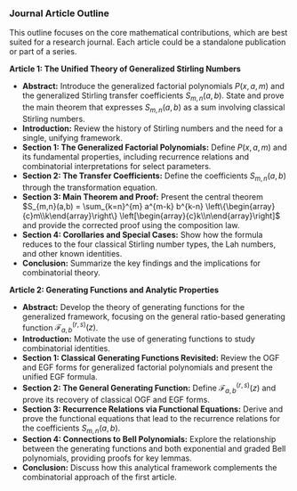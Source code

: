 ### **Journal Article Outline**

This outline focuses on the core mathematical contributions, which are best suited for a research journal. Each article could be a standalone publication or part of a series.

**Article 1: The Unified Theory of Generalized Stirling Numbers**

* **Abstract:** Introduce the generalized factorial polynomials $P(x,a,m)$ and the generalized Stirling transfer coefficients $S_{m,n}(a,b)$. State and prove the main theorem that expresses $S_{m,n}(a,b)$ as a sum involving classical Stirling numbers.
* **Introduction:** Review the history of Stirling numbers and the need for a single, unifying framework.
* **Section 1: The Generalized Factorial Polynomials:** Define $P(x,a,m)$ and its fundamental properties, including recurrence relations and combinatorial interpretations for select parameters.
* **Section 2: The Transfer Coefficients:** Define the coefficients $S_{m,n}(a,b)$ through the transformation equation.
* **Section 3: Main Theorem and Proof:** Present the central theorem $S_{m,n}(a,b) = \sum_{k=n}^{m} a^{m-k} b^{k-n} \left\{\begin{array}{c}m\\k\end{array}\right\} \left[\begin{array}{c}k\\n\end{array}\right]$ and provide the corrected proof using the composition law.
* **Section 4: Corollaries and Special Cases:** Show how the formula reduces to the four classical Stirling number types, the Lah numbers, and other known identities.
* **Conclusion:** Summarize the key findings and the implications for combinatorial theory.

**Article 2: Generating Functions and Analytic Properties**

* **Abstract:** Develop the theory of generating functions for the generalized framework, focusing on the general ratio-based generating function $\mathcal{F}_{a,b}^{(r,s)}(z)$.
* **Introduction:** Motivate the use of generating functions to study combinatorial identities.
* **Section 1: Classical Generating Functions Revisited:** Review the OGF and EGF forms for generalized factorial polynomials and present the unified EGF formula.
* **Section 2: The General Generating Function:** Define $\mathcal{F}_{a,b}^{(r,s)}(z)$ and prove its recovery of classical OGF and EGF forms.
* **Section 3: Recurrence Relations via Functional Equations:** Derive and prove the functional equations that lead to the recurrence relations for the coefficients $S_{m,n}(a,b)$.
* **Section 4: Connections to Bell Polynomials:** Explore the relationship between the generating functions and both exponential and graded Bell polynomials, providing proofs for key lemmas.
* **Conclusion:** Discuss how this analytical framework complements the combinatorial approach of the first article.